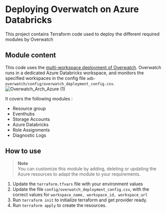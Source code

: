# Deploying Overwatch on Azure Databricks

This project contains Terraform code used to deploy the different required modules by Overwatch

## Module content

This code uses the [multi-workspace deployment of Overwatch](https://databrickslabs.github.io/overwatch/deployoverwatch/cloudinfra/azure/#reference-architecturehttps://databrickslabs.github.io/overwatch/deployoverwatch/cloudinfra/azure/#reference-architecture). Overwatch runs in a dedicated Azure Databricks workspace, and monitors the specified workspaces in the config file `adb-overwatch/config/overwatch_deployment_config.csv`.
  ![Overwatch_Arch_Azure (1)](https://user-images.githubusercontent.com/103026825/230571464-5892c5c7-82c2-4808-9003-61b501b75f69.png)
  
It covers the following modules :
* Resource group
* Eventhubs
* Storage Accounts
* Azure Databricks
* Role Assignments
* Diagnostic Logs

## How to use

> **Note**  
> You can customize this module by adding, deleting or updating the Azure resources to adapt the module to your requirements.

1. Update the `terraform.tfvars` file with your environment values
2. Update the file `config/overwatch_deployment_config.csv`, with the correct values for `workspace_name, workspace_id, workspace_url`
4. Run `terraform init` to initialize terraform and get provider ready.
5. Run `terraform apply` to create the resources.
